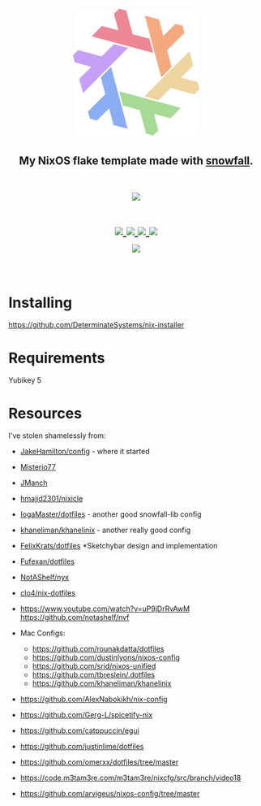 <h1 align="center"> <img src="./.github/assets/flake.webp" width="250px"/></h1>
<h2 align="center">My NixOS flake template made with <a href="https://github.com/snowfallorg/lib">snowfall</a>.</h2>

<h1 align="center">
<a href='#'><img src="https://raw.githubusercontent.com/catppuccin/catppuccin/main/assets/palette/macchiato.png" width="600px"/></a>
  <br>
  <br>
  <div>
    <a href="https://github.com/sini/construct.nix/issues">
        <img src="https://img.shields.io/github/issues/sini/construct.nix?color=fab387&labelColor=303446&style=for-the-badge">
    </a>
    <a href="https://github.com/sini/construct.nix/stargazers">
        <img src="https://img.shields.io/github/stars/sini/construct.nix?color=ca9ee6&labelColor=303446&style=for-the-badge">
    </a>
    <a href="https://github.com/sini/construct.nix">
        <img src="https://img.shields.io/github/repo-size/sini/construct.nix?color=ea999c&labelColor=303446&style=for-the-badge">
    </a>
    <a href="https://github.com/sini/construct.nix/blob/main/.github/LICENCE">
        <img src="https://img.shields.io/static/v1.svg?style=for-the-badge&label=License&message=GPL-3&logoColor=ca9ee6&colorA=313244&colorB=cba6f7"/>
    </a>
    <br>
    </div>
        <img href="https://builtwithnix.org" src="https://builtwithnix.org/badge.svg"/>
   </h1>
   <br>

# Installing

https://github.com/DeterminateSystems/nix-installer

# Requirements

Yubikey 5

# Resources

I've stolen shamelessly from:

- [JakeHamilton/config](https://github.com/jakehamilton/config) - where it started
- [Misterio77](https://github.com/Misterio77/nix-config/)
- [JManch](https://github.com/JManch/nixos)
- [hmajid2301/nixicle](https://github.com/hmajid2301/nixicle/tree/main)
- [IogaMaster/dotfiles](https://github.com/IogaMaster/dotfiles/) - another good snowfall-lib config
- [khaneliman/khanelinix](https://github.com/khaneliman/khanelinix) - another really good config
- [FelixKrats/dotfiles](https://github.com/FelixKratz/dotfiles) \*Sketchybar
  design and implementation
- [Fufexan/dotfiles](https://github.com/fufexan/dotfiles)
- [NotAShelf/nyx](https://github.com/NotAShelf/nyx)
- [clo4/nix-dotfiles](https://github.com/clo4/nix-dotfiles)
- https://www.youtube.com/watch?v=uP9jDrRvAwM https://github.com/notashelf/nvf
- Mac Configs:

  - https://github.com/rounakdatta/dotfiles
  - https://github.com/dustinlyons/nixos-config
  - https://github.com/srid/nixos-unified
  - https://github.com/tbreslein/.dotfiles
  - https://github.com/khaneliman/khanelinix

- https://github.com/AlexNabokikh/nix-config
- https://github.com/Gerg-L/spicetify-nix
- https://github.com/catppuccin/egui
- https://github.com/justinlime/dotfiles
- https://github.com/omerxx/dotfiles/tree/master
- https://code.m3tam3re.com/m3tam3re/nixcfg/src/branch/video18
- https://github.com/arvigeus/nixos-config/tree/master
